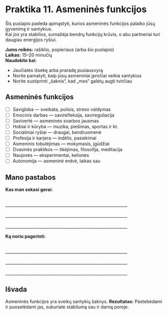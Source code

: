 # Praktika 11. Asmeninės funkcijos

Šis puslapis padeda apmąstyti, kurios asmeninės funkcijos palaiko jūsų gyvenimą ir santykius.<br/>
Kai jos yra stabilios, sumažėja bendrų funkcijų krūvis, o abu partneriai turi daugiau energijos ryšiui.

**Jums reikės:** rašiklio, popieriaus (arba šio puslapio)<br/>
**Laikas:** 15–20 minučių<br/>
**Naudokite kai:**

- Jaučiatės išsekę arba praradę pusiausvyrą
- Norite pamatyti, kaip jūsų asmeniniai įpročiai veikia santykius
- Norite sustiprinti „šaknis“, kad „mes“ galėtų augti tvirčiau

## Asmeninės funkcijos

- ☐ Savigloba — sveikata, poilsis, streso valdymas
- ☐ Emocinis darbas — savirefleksija, savireguliacija
- ☐ Savivertė — asmeninės svarbos jausmas
- ☐ Hobiai ir kūryba — muzika, piešimas, sportas ir kt.
- ☐ Socialiniai ryšiai — draugai, bendruomenė
- ☐ Profesija ir karjera — indėlis, pasiekimai
- ☐ Asmeninis tobulėjimas — mokymasis, įgūdžiai
- ☐ Dvasinės praktikos — tikėjimas, filosofija, meditacija
- ☐ Naujovės — eksperimentai, kelionės
- ☐ Autonomija — asmeninė erdvė, laikas sau

## Mano pastabos

**Kas man sekasi gerai:**

<br/>
____________________________________________________________
<br/><br/>
____________________________________________________________
<br/><br/>
____________________________________________________________

**Ką noriu pagerinti:**

<br/>
____________________________________________________________
<br/><br/>
____________________________________________________________
<br/><br/>
____________________________________________________________

## Išvada

Asmeninės funkcijos yra sveikų santykių šaknys.
**Rezultatas:** Pastebėdami ir puoselėdami jas, sukuriate stabilumą sau ir darną poroje.

